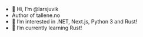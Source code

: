- 👋 Hi, I’m @larsjuvik
- Author of tallene.no
- 👀 I’m interested in .NET, Next.js, Python 3 and Rust!
- 🌱 I’m currently learning Rust!

<!---
larsjuvik/larsjuvik is a ✨ special ✨ repository because its `README.md` (this file) appears on your GitHub profile.
You can click the Preview link to take a look at your changes.
--->
